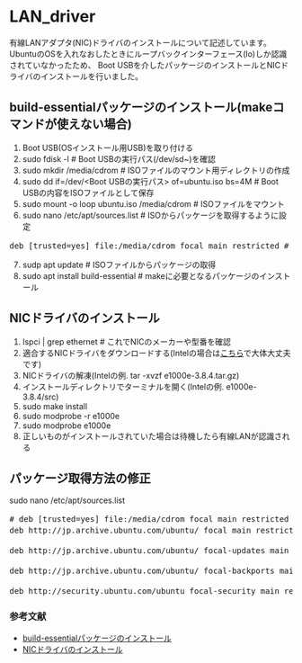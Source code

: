 # LAN_driver
有線LANアダプタ(NIC)ドライバのインストールについて記述しています。<br>
UbuntuのOSを入れなおしたときにループバックインターフェース(lo)しか認識されていなかったため、
Boot USBを介したパッケージのインストールとNICドライバのインストールを行いました。


## build-essentialパッケージのインストール(makeコマンドが使えない場合)
1. Boot USB(OSインストール用USB)を取り付ける
2. sudo fdisk -l # Boot USBの実行パス(/dev/sd~)を確認
3. sudo mkdir /media/cdrom # ISOファイルのマウント用ディレクトリの作成
4. sudo dd if=/dev/<Boot USBの実行パス> of=ubuntu.iso bs=4M # Boot USBの内容をISOファイルとして保存
5. sudo mount -o loop ubuntu.iso /media/cdrom # ISOファイルをマウント
6. sudo nano /etc/apt/sources.list # ISOからパッケージを取得するように設定
<pre>
deb [trusted=yes] file:/media/cdrom focal main restricted # これを加えて他をすべてコメントアウト
</pre>
7. sudp apt update # ISOファイルからパッケージの取得
8. sudo apt install build-essential # makeに必要となるパッケージのインストール


## NICドライバのインストール
1. lspci | grep ethernet # これでNICのメーカーや型番を確認
2. 適合するNICドライバをダウンロードする(Intelの場合は[こちら](https://www.intel.com/content/www/us/en/download/14611/15817/intel-network-adapter-driver-for-pcie-intel-gigabit-ethernet-network-connections-under-linux-final-release.html)で大体大丈夫です)
3. NICドライバの解凍(Intelの例. tar -xvzf e1000e-3.8.4.tar.gz)
4. インストールディレクトリでターミナルを開く(Intelの例. e1000e-3.8.4/src)
5. sudo make install
6. sudo modprobe -r e1000e
7. sudo modprobe e1000e
8. 正しいものがインストールされていた場合は待機したら有線LANが認識される


## パッケージ取得方法の修正
sudo nano /etc/apt/sources.list
<pre>
# deb [trusted=yes] file:/media/cdrom focal main restricted # 先ほど追加したものをコメントアウト
deb http://jp.archive.ubuntu.com/ubuntu/ focal main restricted universe multiverse # 追加<br>
deb http://jp.archive.ubuntu.com/ubuntu/ focal-updates main restricted universe multiverse # 追加<br>
deb http://jp.archive.ubuntu.com/ubuntu/ focal-backports main restricted # 追加<br>
deb http://security.ubuntu.com/ubuntu focal-security main restricted universe multiverse # 追加
</pre>


### 参考文献
- [build-essentialパッケージのインストール](https://anamorphosis.net/tech/apt-install-build-essential%E3%82%92boot-usb%E3%81%8B%E3%82%89%E3%82%AA%E3%83%95%E3%83%A9%E3%82%A4%E3%83%B3%E3%81%A7%E8%A1%8C%E3%81%86%EF%BC%88ubuntu18-04%EF%BC%89/)
- [NICドライバのインストール](https://qiita.com/hatt0519/items/06ac708f08d9570f2b93)
